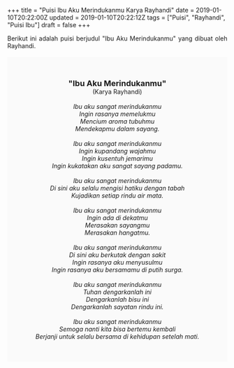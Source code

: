 +++
title = "Puisi Ibu Aku Merindukanmu Karya Rayhandi"
date = 2019-01-10T20:22:00Z
updated = 2019-01-10T20:22:12Z
tags = ["Puisi", "Rayhandi", "Puisi Ibu"]
draft = false
+++

<div dir="ltr" style="text-align: left;" trbidi="on"><div style="text-align: justify;">Berikut ini adalah puisi berjudul "Ibu Aku Merindukanmu" yang dibuat oleh Rayhandi.</div><br /><div style="background: #FAFAFA; font-size: 14px; height: auto; margin: 0 auto; padding: 50px; text-align: center; width: auto;"><span style="font-size: 18px;"><b>"Ibu Aku Merindukanmu"</b></span><br />(Karya Rayhandi)<br /><br /><i>Ibu aku sangat merindukanmu<br />Ingin rasanya memelukmu<br />Mencium aroma tubuhmu<br />Mendekapmu dalam sayang.<br /><br />Ibu aku sangat merindukanmu<br />Ingin kupandang wajahmu<br />Ingin kusentuh jemarimu<br />Ingin kukatakan aku sangat sayang padamu.<br /><br />Ibu aku sangat merindukanmu<br />Di sini aku selalu mengisi hatiku dengan tabah<br />Kujadikan setiap rindu air mata.<br /><br />Ibu aku sangat merindukanmu<br />Ingin ada di dekatmu<br />Merasakan sayangmu<br />Merasakan hangatmu.<br /><br />Ibu aku sangat merindukanmu<br />Di sini aku berkutak dengan sakit<br />Ingin rasanya aku menyusulmu<br />Ingin rasanya aku bersamamu di putih surga.<br /><br />Ibu aku sangat merindukanmu<br />Tuhan dengarkanlah ini<br />Dengarkanlah bisu ini<br />Dengarkanlah sayatan rindu ini.<br /><br />Ibu aku sangat merindukanmu<br />Semoga nanti kita bisa bertemu kembali<br />Berjanji untuk selalu bersama di kehidupan setelah mati.</i> </div></div>
